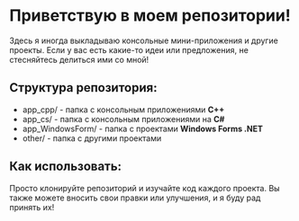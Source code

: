 # Приветствую в моем репозитории!

Здесь я иногда выкладываю консольные мини-приложения и другие проекты. Если у вас есть какие-то идеи или предложения, не стесняйтесь делиться ими со мной!

## Структура репозитория:

- app_cpp/ - папка с консольным приложениями **C++**
- app_cs/ - папка с консольным приложениями на **C#**
- app_WindowsForm/ - папка с проектами **Windows Forms .NET**
- other/ - папка с другими проектами

## Как использовать:

Просто клонируйте репозиторий и изучайте код каждого проекта. Вы также можете вносить свои правки или улучшения, и я буду рад принять их!
